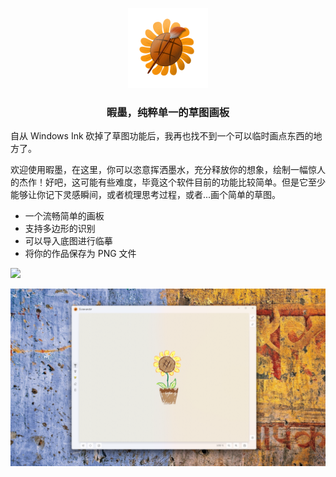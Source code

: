 <p align="center">
    <img src="Summer/Summer/Assets/Icon/Logo2.png" alt="logo" height="128" width="128"/>
</p>

<h3 align="center">暇墨，纯粹单一的草图画板</h3>

自从 Windows Ink 砍掉了草图功能后，我再也找不到一个可以临时画点东西的地方了。

欢迎使用暇墨，在这里，你可以恣意挥洒墨水，充分释放你的想象，绘制一幅惊人的杰作！好吧，这可能有些难度，毕竟这个软件目前的功能比较简单。但是它至少能够让你记下灵感瞬间，或者梳理思考过程，或者...画个简单的草图。

- 一个流畅简单的画板
- 支持多边形的识别
- 可以导入底图进行临摹
- 将你的作品保存为 PNG 文件

<a href="https://apps.microsoft.com/detail/9n409xq59vct?mode=full">
	<img src="https://get.microsoft.com/images/zh-cn%20light.svg" width="200"/>
</a>

![Screenshot](Assets/screenshot.png)
